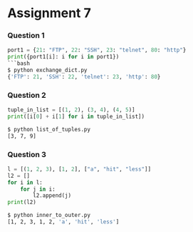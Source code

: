 # Assignment 7

### Question 1

```python
port1 = {21: "FTP", 22: "SSH", 23: "telnet", 80: "http"}
print({port1[i]: i for i in port1})
```bash
$ python exchange_dict.py
{'FTP': 21, 'SSH': 22, 'telnet': 23, 'http': 80}
```

### Question 2

```python
tuple_in_list = [(1, 2), (3, 4), (4, 5)]
print([i[0] + i[1] for i in tuple_in_list])
```
```bash
$ python list_of_tuples.py
[3, 7, 9]
```

### Question 3

```python
l = [(1, 2, 3), [1, 2], ["a", "hit", "less"]]
l2 = []
for i in l:
    for j in i:
        l2.append(j)
print(l2)
```
```bash
$ python inner_to_outer.py
[1, 2, 3, 1, 2, 'a', 'hit', 'less']
```
